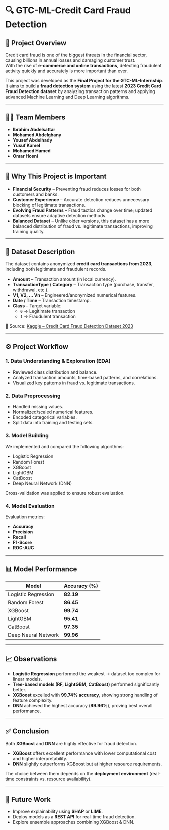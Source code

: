 # 🔍 GTC-ML-Credit Card Fraud Detection 

## 📌 Project Overview  
Credit card fraud is one of the biggest threats in the financial sector, causing billions in annual losses and damaging customer trust.  
With the rise of **e-commerce and online transactions**, detecting fraudulent activity quickly and accurately is more important than ever.  

This project was developed as the **Final Project for the GTC-ML-Internship**.  
It aims to build a **fraud detection system** using the latest **2023 Credit Card Fraud Detection dataset** by analyzing transaction patterns and applying advanced Machine Learning and Deep Learning algorithms.  

---

## 👨‍💻 Team Members
- **Ibrahim Abdelsattar**  
- **Mohamed Abdelghany**  
- **Yousef Abdelhady**  
- **Yusuf Kamel**  
- **Mohamed Hamed**  
- **Omar Hosni**

---

## 🎯 Why This Project is Important  
- **Financial Security** – Preventing fraud reduces losses for both customers and banks.  
- **Customer Experience** – Accurate detection reduces unnecessary blocking of legitimate transactions.  
- **Evolving Fraud Patterns** – Fraud tactics change over time; updated datasets ensure adaptive detection methods.  
- **Balanced Dataset** – Unlike older versions, this dataset has a more balanced distribution of fraud vs. legitimate transactions, improving training quality.  

---

## 📂 Dataset Description  
The dataset contains anonymized **credit card transactions from 2023**, including both legitimate and fraudulent records.  

- **Amount** – Transaction amount (in local currency).  
- **TransactionType / Category** – Transaction type (purchase, transfer, withdrawal, etc.).  
- **V1, V2, … Vn** – Engineered/anonymized numerical features.  
- **Date / Time** – Transaction timestamp.  
- **Class** – Target variable:  
  - `0` → Legitimate transaction  
  - `1` → Fraudulent transaction  

📌 Source: [Kaggle – Credit Card Fraud Detection Dataset 2023]([https://www.kaggle.com/](https://www.kaggle.com/datasets/nelgiriyewithana/credit-card-fraud-detection-dataset-2023))  

---

## ⚙️ Project Workflow  

### 1. Data Understanding & Exploration (EDA)  
- Reviewed class distribution and balance.  
- Analyzed transaction amounts, time-based patterns, and correlations.  
- Visualized key patterns in fraud vs. legitimate transactions.  

### 2. Data Preprocessing  
- Handled missing values.  
- Normalized/scaled numerical features.  
- Encoded categorical variables.  
- Split data into training and testing sets.  

### 3. Model Building  
We implemented and compared the following algorithms:  
- Logistic Regression  
- Random Forest  
- XGBoost  
- LightGBM  
- CatBoost  
- Deep Neural Network (DNN)  

Cross-validation was applied to ensure robust evaluation.  

### 4. Model Evaluation  
Evaluation metrics:  
- **Accuracy**  
- **Precision**  
- **Recall**  
- **F1-Score**  
- **ROC-AUC**  

---

## 📊 Model Performance  

| Model                | Accuracy (%) |
|----------------------|--------------|
| Logistic Regression  | **82.19**    |
| Random Forest        | **86.45**    |
| XGBoost              | **99.74**    |
| LightGBM             | **95.41**    |
| CatBoost             | **97.35**    |
| Deep Neural Network  | **99.96**    |

---

## 📈 Observations  
- **Logistic Regression** performed the weakest → dataset too complex for linear models.  
- **Tree-based models (RF, LightGBM, CatBoost)** performed significantly better.  
- **XGBoost** excelled with **99.74% accuracy**, showing strong handling of feature complexity.  
- **DNN** achieved the highest accuracy (**99.96%**), proving best overall performance.  

---

## ✅ Conclusion  
Both **XGBoost** and **DNN** are highly effective for fraud detection.  
- **XGBoost** offers excellent performance with lower computational cost and higher interpretability.  
- **DNN** slightly outperforms XGBoost but at higher resource requirements.  

The choice between them depends on the **deployment environment** (real-time constraints vs. resource availability).  

---

## 🚀 Future Work  
- Improve explainability using **SHAP** or **LIME**.  
- Deploy models as a **REST API** for real-time fraud detection.  
- Explore ensemble approaches combining XGBoost & DNN.  
